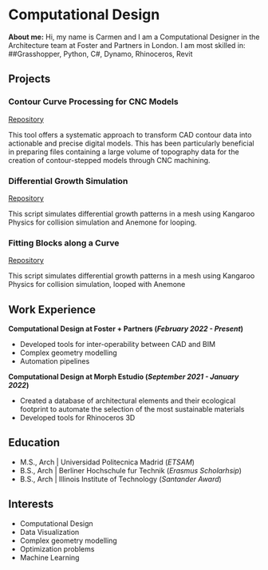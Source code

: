 # Computational Design
**About me:**
  Hi, my name is Carmen and I am a Computational Designer in the Architecture team at Foster and Partners in London.
  I am most skilled in: ##Grasshopper, Python, C#, Dynamo, Rhinoceros, Revit

## Projects
### Contour Curve Processing for CNC Models
[Repository](https://github.com/crubiogarcia/ContourCurveTopographyProcessing)

This tool offers a systematic approach to transform CAD contour data into actionable and precise digital models. This has been particularly beneficial in preparing files containing a large volume of topography data for the creation of contour-stepped models through CNC machining. 

### Differential Growth Simulation
[Repository](https://github.com/crubiogarcia/Differential-Growth)

This script simulates differential growth patterns in a mesh using Kangaroo Physics for collision simulation and Anemone for looping.

### Fitting Blocks along a Curve
[Repository](https://github.com/crubiogarcia/Differential-Growth)

This script simulates differential growth patterns in a mesh using Kangaroo Physics for collision simulation, looped with Anemone

## Work Experience
**Computational Design at Foster + Partners (_February 2022 - Present_)**
- Developed tools for inter-operability between CAD and BIM
- Complex geometry modelling
- Automation pipelines

**Computational Design at Morph Estudio (_September 2021 - January 2022_)**
- Created a database of architectural elements and their ecological footprint to automate the selection of the most sustainable materials
- Developed tools for Rhinoceros 3D

## Education						       		  								       		
- M.S., Arch	| Universidad Politecnica Madrid  (_ETSAM_) 	        		
- B.S., Arch | Berliner Hochschule fur Technik  (_Erasmus Scholarhsip_)
- B.S., Arch | Illinois Institute of Technology (_Santander Award_)

## Interests
- Computational Design
- Data Visualization
- Complex geometry modelling
- Optimization problems
- Machine Learning
